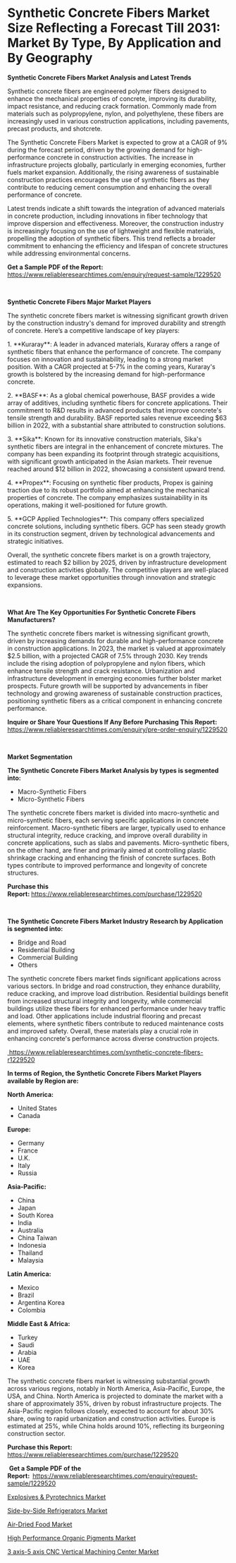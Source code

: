 <p><h1>Synthetic Concrete Fibers Market Size Reflecting a Forecast Till 2031: Market By Type, By Application and By Geography</h1></p><p><strong>Synthetic Concrete Fibers Market Analysis and Latest Trends</strong></p>
<p><p>Synthetic concrete fibers are engineered polymer fibers designed to enhance the mechanical properties of concrete, improving its durability, impact resistance, and reducing crack formation. Commonly made from materials such as polypropylene, nylon, and polyethylene, these fibers are increasingly used in various construction applications, including pavements, precast products, and shotcrete.</p><p>The Synthetic Concrete Fibers Market is expected to grow at a CAGR of 9% during the forecast period, driven by the growing demand for high-performance concrete in construction activities. The increase in infrastructure projects globally, particularly in emerging economies, further fuels market expansion. Additionally, the rising awareness of sustainable construction practices encourages the use of synthetic fibers as they contribute to reducing cement consumption and enhancing the overall performance of concrete.</p><p>Latest trends indicate a shift towards the integration of advanced materials in concrete production, including innovations in fiber technology that improve dispersion and effectiveness. Moreover, the construction industry is increasingly focusing on the use of lightweight and flexible materials, propelling the adoption of synthetic fibers. This trend reflects a broader commitment to enhancing the efficiency and lifespan of concrete structures while addressing environmental concerns.</p></p>
<p><strong>Get a Sample PDF of the Report:&nbsp;</strong> <a href="https://www.reliableresearchtimes.com/enquiry/request-sample/1229520?utm_campaign=1454&utm_medium=2&utm_source=Github&utm_content=ia&utm_term=15102024&utm_id=synthetic-concrete-fibers">https://www.reliableresearchtimes.com/enquiry/request-sample/1229520</a></p>
<p>&nbsp;</p>
<p><strong>Synthetic Concrete Fibers Major Market Players</strong></p>
<p><p>The synthetic concrete fibers market is witnessing significant growth driven by the construction industry's demand for improved durability and strength of concrete. Here’s a competitive landscape of key players:</p><p>1. **Kuraray**: A leader in advanced materials, Kuraray offers a range of synthetic fibers that enhance the performance of concrete. The company focuses on innovation and sustainability, leading to a strong market position. With a CAGR projected at 5-7% in the coming years, Kuraray's growth is bolstered by the increasing demand for high-performance concrete.</p><p>2. **BASF**: As a global chemical powerhouse, BASF provides a wide array of additives, including synthetic fibers for concrete applications. Their commitment to R&D results in advanced products that improve concrete's tensile strength and durability. BASF reported sales revenue exceeding $63 billion in 2022, with a substantial share attributed to construction solutions.</p><p>3. **Sika**: Known for its innovative construction materials, Sika's synthetic fibers are integral in the enhancement of concrete mixtures. The company has been expanding its footprint through strategic acquisitions, with significant growth anticipated in the Asian markets. Their revenue reached around $12 billion in 2022, showcasing a consistent upward trend.</p><p>4. **Propex**: Focusing on synthetic fiber products, Propex is gaining traction due to its robust portfolio aimed at enhancing the mechanical properties of concrete. The company emphasizes sustainability in its operations, making it well-positioned for future growth.</p><p>5. **GCP Applied Technologies**: This company offers specialized concrete solutions, including synthetic fibers. GCP has seen steady growth in its construction segment, driven by technological advancements and strategic initiatives. </p><p>Overall, the synthetic concrete fibers market is on a growth trajectory, estimated to reach $2 billion by 2025, driven by infrastructure development and construction activities globally. The competitive players are well-placed to leverage these market opportunities through innovation and strategic expansions.</p></p>
<p>&nbsp;</p>
<p><strong>What Are The Key Opportunities For Synthetic Concrete Fibers Manufacturers?</strong></p>
<p><p>The synthetic concrete fibers market is witnessing significant growth, driven by increasing demands for durable and high-performance concrete in construction applications. In 2023, the market is valued at approximately $2.5 billion, with a projected CAGR of 7.5% through 2030. Key trends include the rising adoption of polypropylene and nylon fibers, which enhance tensile strength and crack resistance. Urbanization and infrastructure development in emerging economies further bolster market prospects. Future growth will be supported by advancements in fiber technology and growing awareness of sustainable construction practices, positioning synthetic fibers as a critical component in enhancing concrete performance.</p></p>
<p><strong>Inquire or Share Your Questions If Any Before Purchasing This Report:</strong> <a href="https://www.reliableresearchtimes.com/enquiry/pre-order-enquiry/1229520?utm_campaign=1454&utm_medium=2&utm_source=Github&utm_content=ia&utm_term=15102024&utm_id=synthetic-concrete-fibers">https://www.reliableresearchtimes.com/enquiry/pre-order-enquiry/1229520</a></p>
<p>&nbsp;</p>
<p><strong>Market Segmentation</strong></p>
<p><strong>The Synthetic Concrete Fibers Market Analysis by types is segmented into:</strong></p>
<p><ul><li>Macro-Synthetic Fibers</li><li>Micro-Synthetic Fibers</li></ul></p>
<p><p>The synthetic concrete fibers market is divided into macro-synthetic and micro-synthetic fibers, each serving specific applications in concrete reinforcement. Macro-synthetic fibers are larger, typically used to enhance structural integrity, reduce cracking, and improve overall durability in concrete applications, such as slabs and pavements. Micro-synthetic fibers, on the other hand, are finer and primarily aimed at controlling plastic shrinkage cracking and enhancing the finish of concrete surfaces. Both types contribute to improved performance and longevity of concrete structures.</p></p>
<p><strong>Purchase this Report:&nbsp;</strong><a href="https://www.reliableresearchtimes.com/purchase/1229520?utm_campaign=1454&utm_medium=2&utm_source=Github&utm_content=ia&utm_term=15102024&utm_id=synthetic-concrete-fibers">https://www.reliableresearchtimes.com/purchase/1229520</a></p>
<p>&nbsp;</p>
<p><strong>The Synthetic Concrete Fibers Market Industry Research by Application is segmented into:</strong></p>
<p><ul><li>Bridge and Road</li><li>Residential Building</li><li>Commercial Building</li><li>Others</li></ul></p>
<p><p>The synthetic concrete fibers market finds significant applications across various sectors. In bridge and road construction, they enhance durability, reduce cracking, and improve load distribution. Residential buildings benefit from increased structural integrity and longevity, while commercial buildings utilize these fibers for enhanced performance under heavy traffic and load. Other applications include industrial flooring and precast elements, where synthetic fibers contribute to reduced maintenance costs and improved safety. Overall, these materials play a crucial role in enhancing concrete's performance across diverse construction projects.</p></p>
<p><a href="https://www.reliableresearchtimes.com/synthetic-concrete-fibers-r1229520?utm_campaign=1454&utm_medium=2&utm_source=Github&utm_content=ia&utm_term=15102024&utm_id=synthetic-concrete-fibers">&nbsp;https://www.reliableresearchtimes.com/synthetic-concrete-fibers-r1229520</a></p>
<p><strong>In terms of Region, the Synthetic Concrete Fibers Market Players available by Region are:</strong></p>
<p>
    <p> <strong> North America: </strong>
        <ul>
            <li>United States</li>
            <li>Canada</li>
        </ul>
        </p> 
    <p> <strong> Europe: </strong>
        <ul>
            <li>Germany</li>
            <li>France</li>
            <li>U.K.</li>
            <li>Italy</li>
            <li>Russia</li>
        </ul>
        </p> 
    <p> <strong> Asia-Pacific: </strong>
        <ul>
            <li>China</li>
            <li>Japan</li>
            <li>South Korea</li>
            <li>India</li>
            <li>Australia</li>
            <li>China Taiwan</li>
            <li>Indonesia</li>
            <li>Thailand</li>
            <li>Malaysia</li>
        </ul>
        </p> 
    <p> <strong> Latin America: </strong>
        <ul>
            <li>Mexico</li>
            <li>Brazil</li>
            <li>Argentina Korea</li>
            <li>Colombia</li>
        </ul>
        </p> 
    <p> <strong> Middle East & Africa: </strong>
        <ul>
            <li>Turkey</li>
            <li>Saudi</li>
            <li>Arabia</li>
            <li>UAE</li>
            <li>Korea</li>
        </ul>
    </p>
    </p>
<p><p>The synthetic concrete fibers market is witnessing substantial growth across various regions, notably in North America, Asia-Pacific, Europe, the USA, and China. North America is projected to dominate the market with a share of approximately 35%, driven by robust infrastructure projects. The Asia-Pacific region follows closely, expected to account for about 30% share, owing to rapid urbanization and construction activities. Europe is estimated at 25%, while China holds around 10%, reflecting its burgeoning construction sector.</p></p>
<p><strong>Purchase this Report: </strong><a href="https://www.reliableresearchtimes.com/purchase/1229520?utm_campaign=1454&utm_medium=2&utm_source=Github&utm_content=ia&utm_term=15102024&utm_id=synthetic-concrete-fibers">https://www.reliableresearchtimes.com/purchase/1229520</a></p>
<p>&nbsp;<strong>Get a Sample PDF of the Report:&nbsp;&nbsp;</strong><a href="https://www.reliableresearchtimes.com/enquiry/request-sample/1229520?utm_campaign=1454&utm_medium=2&utm_source=Github&utm_content=ia&utm_term=15102024&utm_id=synthetic-concrete-fibers">https://www.reliableresearchtimes.com/enquiry/request-sample/1229520</a></p>
<p><strong></strong></p>
<p><p><a href="https://www.linkedin.com/pulse/explosives-pyrotechnics-market-consolidation-impact-structure-vsg1e?utm_campaign=1454&utm_medium=2&utm_source=Github&utm_content=ia&utm_term=15102024&utm_id=synthetic-concrete-fibers">Explosives & Pyrotechnics Market</a></p><p><a href="https://github.com/provorikovar/Market-Research-Report-List-6/blob/main/side-by-side-refrigerators-market.md?utm_campaign=1454&utm_medium=2&utm_source=Github&utm_content=ia&utm_term=15102024&utm_id=synthetic-concrete-fibers">Side-by-Side Refrigerators Market</a></p><p><a href="https://www.linkedin.com/pulse/emerging-trends-air-dried-food-market-detailed-overview-applications-z5xuf?trk=public_post_embed_feed-article-content&utm_campaign=1454&utm_medium=2&utm_source=Github&utm_content=ia&utm_term=15102024&utm_id=synthetic-concrete-fibers">Air-Dried Food Market</a></p><p><a href="https://www.linkedin.com/pulse/strategic-forecast-high-performance-organic-pigments-market-tucnf?trk=public_post_embed_feed-article-content&utm_campaign=1454&utm_medium=2&utm_source=Github&utm_content=ia&utm_term=15102024&utm_id=synthetic-concrete-fibers">High Performance Organic Pigments Market</a></p><p><a href="https://www.linkedin.com/pulse/3-axis-5-axis-cnc-vertical-machining-center-market-evolution-o2j0f?trk=public_post_embed_feed-article-content&utm_campaign=1454&utm_medium=2&utm_source=Github&utm_content=ia&utm_term=15102024&utm_id=synthetic-concrete-fibers">3 axis-5 axis CNC Vertical Machining Center Market</a></p></p>